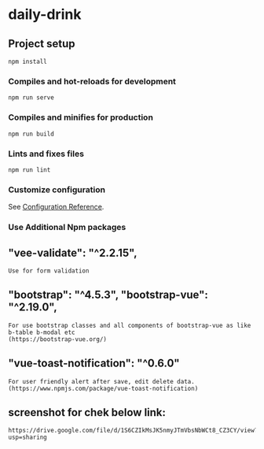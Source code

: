 # daily-drink

## Project setup
```
npm install
```

### Compiles and hot-reloads for development
```
npm run serve
```

### Compiles and minifies for production
```
npm run build
```

### Lints and fixes files
```
npm run lint
```

### Customize configuration
See [Configuration Reference](https://cli.vuejs.org/config/).

### Use Additional Npm packages 

## "vee-validate": "^2.2.15",
    Use for form validation 

## "bootstrap": "^4.5.3", "bootstrap-vue": "^2.19.0",
    For use bootstrap classes and all components of bootstrap-vue as like b-table b-modal etc
    (https://bootstrap-vue.org/)


##  "vue-toast-notification": "^0.6.0" 
    For user friendly alert after save, edit delete data. 
    (https://www.npmjs.com/package/vue-toast-notification)

## screenshot for chek below link:

    https://drive.google.com/file/d/1S6CZIkMsJK5nmyJTmVbsNbWCt8_CZ3CY/view?usp=sharing


